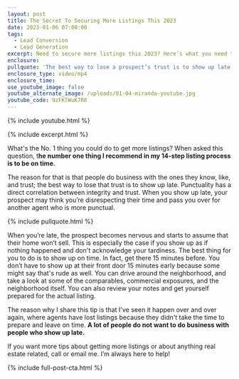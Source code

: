 ```yaml
---
layout: post
title: The Secret To Securing More Listings This 2023
date: 2023-01-06 07:00:00
tags:
  - Lead Conversion
  - Lead Generation
excerpt: Need to secure more listings this 2023? Here’s what you need to do.
enclosure:
pullquote: 'The best way to lose a prospect’s trust is to show up late. '
enclosure_type: video/mp4
enclosure_time:
use_youtube_image: false
youtube_alternate_image: /uploads/01-04-miranda-youtube.jpg
youtube_code: 9zFKlWuK7R8
---
```

{% include youtube.html %}

{% include excerpt.html %}

What's the No. 1 thing you could do to get more listings? When asked this question, t**he number one thing I recommend in my 14-step listing process is to be on time.&nbsp;**

The reason for that is that people do business with the ones they know, like, and trust; the best way to lose that trust is to show up late. Punctuality has a direct correlation between integrity and trust. When you show up late, your prospect may think you’re disrespecting their time and pass you over for another agent who is more punctual.&nbsp;

{% include pullquote.html %}

When you’re late, the prospect becomes nervous and starts to assume that their home won’t sell. This is especially the case if you show up as if nothing happened and don't acknowledge your tardiness. The best thing for you to do is to show up on time. In fact, get there 15 minutes before. You don’t have to show up at their front door 15 minutes early because some might say that's rude as well. You can drive around the neighborhood, and take a look at some of the comparables, commercial exposures, and the neighborhood itself. You can also review your notes and get yourself prepared for the actual listing.

The reason why I share this tip is that I've seen it happen over and over again, where agents have lost listings because they didn't take the time to prepare and leave on time. **A lot of people do not want to do business with people who show up late.**

If you want more tips about getting more listings or about anything real estate related, call or email me. I’m always here to help\!

{% include full-post-cta.html %}